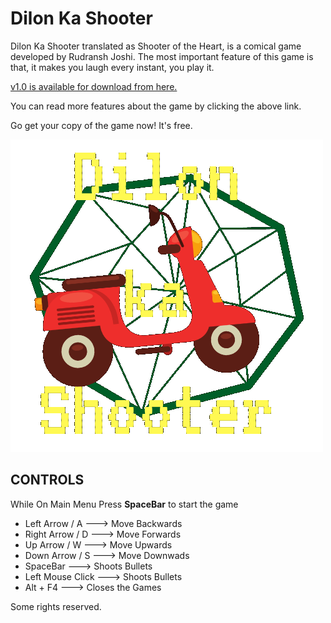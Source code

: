 # Dilon Ka Shooter
Dilon Ka Shooter translated as Shooter of the Heart, is a comical game developed by Rudransh Joshi. The most important feature of this game is that, it makes you laugh every instant, you play it.

<a href ="https://github.com/FireHead90544/DilonKaShooter/releases/tag/v1.0">v1.0 is available for download from here.</a>
<p>You can read more features about the game by clicking the above link.</p>
<p>Go get your copy of the game now! It's free.</p>

![Logo](https://github.com/FireHead90544/DilonKaShooter/blob/master/MainMenu.png)

## CONTROLS

While On Main Menu Press **SpaceBar** to start the game

- Left Arrow / A   ---> Move Backwards
- Right Arrow / D  ---> Move Forwards
- Up Arrow / W     ---> Move Upwards
- Down Arrow / S   ---> Move Downwads
- SpaceBar         ---> Shoots Bullets
- Left Mouse Click ---> Shoots Bullets
- Alt + F4         ---> Closes the Games

<p>Some rights reserved. </p>
